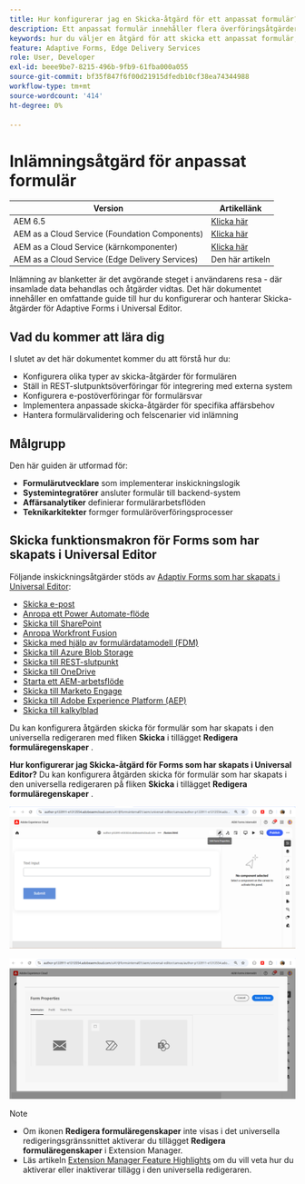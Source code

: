 ```yaml
---
title: Hur konfigurerar jag en Skicka-åtgärd för ett anpassat formulär?
description: Ett anpassat formulär innehåller flera överföringsåtgärder. En Skicka-åtgärd definierar hur ett anpassat formulär ska bearbetas när det har skickats in. Du kan använda inbyggda Skicka-åtgärder eller skapa egna.
keywords: hur du väljer en åtgärd för att skicka ett anpassat formulär, kopplar ett anpassat formulär till SharePoint-listan, ansluter ett anpassat formulär till SharePoint-dokumentbiblioteket, ansluter ett anpassat formulär till formulärdatamodellen (FDM)
feature: Adaptive Forms, Edge Delivery Services
role: User, Developer
exl-id: beee9be7-8215-496b-9fb9-61fba000a055
source-git-commit: bf35f847f6f00d21915dfedb10cf38ea74344988
workflow-type: tm+mt
source-wordcount: '414'
ht-degree: 0%

---
```


# Inlämningsåtgärd för anpassat formulär

| Version | Artikellänk |
|---------|-----------------------------|
| AEM 6.5 | [Klicka här](https://experienceleague.adobe.com/docs/experience-manager-65/forms/adaptive-forms-basic-authoring/configuring-submit-actions.html?lang=sv-SE) |
| AEM as a Cloud Service (Foundation Components) | [Klicka här](/help/forms/configuring-submit-actions.md) |
| AEM as a Cloud Service (kärnkomponenter) | [Klicka här](/help/forms/configure-submit-actions-core-components.md) |
| AEM as a Cloud Service (Edge Delivery Services) | Den här artikeln |


Inlämning av blanketter är det avgörande steget i användarens resa - där insamlade data behandlas och åtgärder vidtas. Det här dokumentet innehåller en omfattande guide till hur du konfigurerar och hanterar Skicka-åtgärder för Adaptive Forms i Universal Editor.

## Vad du kommer att lära dig

I slutet av det här dokumentet kommer du att förstå hur du:

- Konfigurera olika typer av skicka-åtgärder för formulären
- Ställ in REST-slutpunktsöverföringar för integrering med externa system
- Konfigurera e-postöverföringar för formulärsvar
- Implementera anpassade skicka-åtgärder för specifika affärsbehov
- Hantera formulärvalidering och felscenarier vid inlämning

## Målgrupp

Den här guiden är utformad för:

- **Formulärutvecklare** som implementerar inskickningslogik
- **Systemintegratörer** ansluter formulär till backend-system
- **Affärsanalytiker** definierar formulärarbetsflöden
- **Teknikarkitekter** formger formuläröverföringsprocesser

## Skicka funktionsmakron för Forms som har skapats i Universal Editor

Följande inskickningsåtgärder stöds av [Adaptiv Forms som har skapats i Universal Editor](/help/edge/docs/forms/universal-editor/create-forms.md):

- [Skicka e-post](/help/forms/configure-submit-action-send-email.md)
- [Anropa ett Power Automate-flöde](/help/forms/forms-microsoft-power-automate-integration.md)
- [Skicka till SharePoint](/help/forms/configure-submit-action-sharepoint.md)
- [Anropa Workfront Fusion](/help/forms/submit-adaptive-form-to-workfront-fusion.md)
- [Skicka med hjälp av formulärdatamodell (FDM)](/help/forms/integrate-adaptive-form-with-fdm.md)
- [Skicka till Azure Blob Storage](/help/forms/configure-submit-action-azure-blob-storage.md)
- [Skicka till REST-slutpunkt](/help/forms/configure-submit-action-restpoint.md)
- [Skicka till OneDrive](/help/forms/configure-submit-action-onedrive.md)
- [Starta ett AEM-arbetsflöde](/help/forms/configure-submit-action-workflow.md)
- [Skicka till Marketo Engage](/help/forms/submit-adaptive-form-to-marketo-engage.md)
- [Skicka till Adobe Experience Platform (AEP)](/help/forms/aem-forms-aep-connector.md)
- [Skicka till kalkylblad](/help/forms/forms-submission-service.md)

<!--You can also submit an Adaptive Form in the Universal Editor to other storage or CRM integrations:

* [Connect Adaptive Form to Salesforce](/help/forms/aem-forms-salesforce-integration.md)
* [Connect an Adaptive Form to Microsoft&reg; Dynamics OData](/help/forms/ms-dynamics-odata-configuration.md)-->

Du kan konfigurera åtgärden skicka för formulär som har skapats i den universella redigeraren med fliken **Skicka** i tillägget **Redigera formuläregenskaper** .

**Hur konfigurerar jag Skicka-åtgärd för Forms som har skapats i Universal Editor?**
Du kan konfigurera åtgärden skicka för formulär som har skapats i den universella redigeraren på fliken **Skicka** i tillägget **Redigera formuläregenskaper** .

![Ikon för formuläregenskaper](/help/forms/assets/ue-form-properties-icon.png)

![Formuläregenskaper för Universal Editor](/help/forms/assets/ue-form-properties.png)

>[!NOTE]
>
> - Om ikonen **Redigera formuläregenskaper** inte visas i det universella redigeringsgränssnittet aktiverar du tillägget **Redigera formuläregenskaper** i Extension Manager.
> - Läs artikeln [Extension Manager Feature Highlights](https://developer.adobe.com/uix/docs/extension-manager/feature-highlights/#enablingdisabling-extensions) om du vill veta hur du aktiverar eller inaktiverar tillägg i den universella redigeraren.
